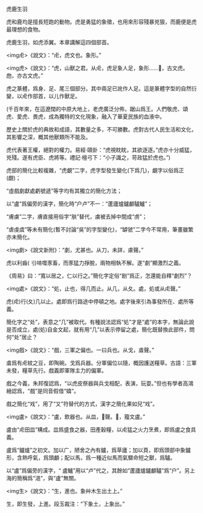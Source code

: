 虎鹿生羽

虎和鹿均是擅長短跑的動物。虎是勇猛的象徵，也用來形容殘暴兇狠，而鹿便是虎最理想的食物。

虎鹿生羽，如虎添翼。本章講解這四個部首。


<img虍>《說文》：“虍，虎文也。象形。”

<img虎>《說文》：“虎，山獸之君。从虍，虎足象人足，象形……𢋪，古文虎。虝，亦古文虎。”

虎之篆體，爲身、足、尾三個部分。其中兩足已訛作人足。這是篆體字型的自然衍變，以虍作部首，以儿作獸足。

(千百年來，在這遼闊的中原大地上，老虎廣泛分佈，踞山爲王。人們敬虎、頌虎、愛虎、畏虎，成為獨特的文化現象，融入了華夏民族的血液中。

歷史上關於虎的典故和成語，其數量之多，不可勝數。虎對古代人民生活和文化，其影響之深，概其他獸類所不能及。

虎代表著王權，絕對的權力。易經‧頤卦：“虎視眈眈，其欲逐逐。”虎亦十分威猛，兇殘。遂有虎臣、虎將等。禮記‧檀弓下：“小子識之，苛政猛於虎也。”)

虎部的簡化比較複雜，“虎覰”二字，虎字型發生變化(下爲几)，覰字以俗爲正(覷)；

“虛戲劇獻處虧號遞”等字均有其獨立的簡化方法；

以“盧”爲偏旁的漢字，簡化時“户卢”不一：“蘆廬爐鑪顱驢鱸”；

“膚虜”二字，膚直接用俗字“肤”替代，虜被去掉中間成“虏”；

“虐虔虞”等未有簡化(暫不討論“吳”的字型變化)，“罅虢”二字今不常用，筆畫雖繁亦未簡化。


<img劇>《說文新附》：“劇，尤甚也。从刀，未詳，豦聲。”

虎以利齒(刂)啃噬豕畜，而豕猛力掙脫，兩物相執不解。遂“劇”顯激烈之義。

《周易》曰：“寬以居之，仁以行之。”簡化字定俗“剧”爲正，怎還能自釋“劇烈”？

<img處>《說文》：“処，止也，得几而止。从几，从夂。處，処或从虍聲。”

虎(虍)行(夂)几以止。處即爲行路途中停頓之地。處字後來引為事發所在、處所等義。

簡化字之“处”，表意之“几”被取代。有種說法認爲“処”才是“處”的本字，無論此說是否成立，處(処)自金文起，就有用“几”以表示停留之處，簡化既替換此部件，問何“处”居止？

<img戲>《說文》：“戲，三軍之偏也。一曰兵也。从戈，䖒聲。”

䖒爲有虍紋之豆，即陶碗。戈爲兵器。分軍偏位以隨，概因護送糧草。古語：三軍未發，糧草先行。戲義即軍隊主力的偏軍。

戲之今義，朱邦復認爲，“以虎皮祭器與兵戈相配，表演，玩耍。”但也有學者高鴻縉認爲，“戲”是同音假借“嬉”。

戲之簡化“戏”，用了“又”符替代的方式，漢字之簡化果如兒“戏”。

<img盧>《說文》：“盧，飲器也。从皿，𧇄聲。𥃈，籀文盧。”

盧由“虍田皿”構成。皿爲盛食之器，田產穀糧，以虍猛之火力烹煮，即爲盧之食具義。

盧爲“鑪爐”之初文。加以广，陋舍之內有鑪，爲草廬；加以頁，即爲頭部中象鑪形，含熱呼氣，爲頭顱；配以馬，爲一種近似馬而氣驟命短之獸，爲驢。

以“盧”爲偏旁的漢字，“ 盧鱸”用以“卢”代之，其餘如“蘆廬爐鑪顱驢”爲“户”。另上海的簡稱爲“浥”，與“盧”無關。

<img生>《說文》：“生，進也。象艸木生出土上。”

生，即生發，上進。段玉裁注：“下象土，上象出。”

